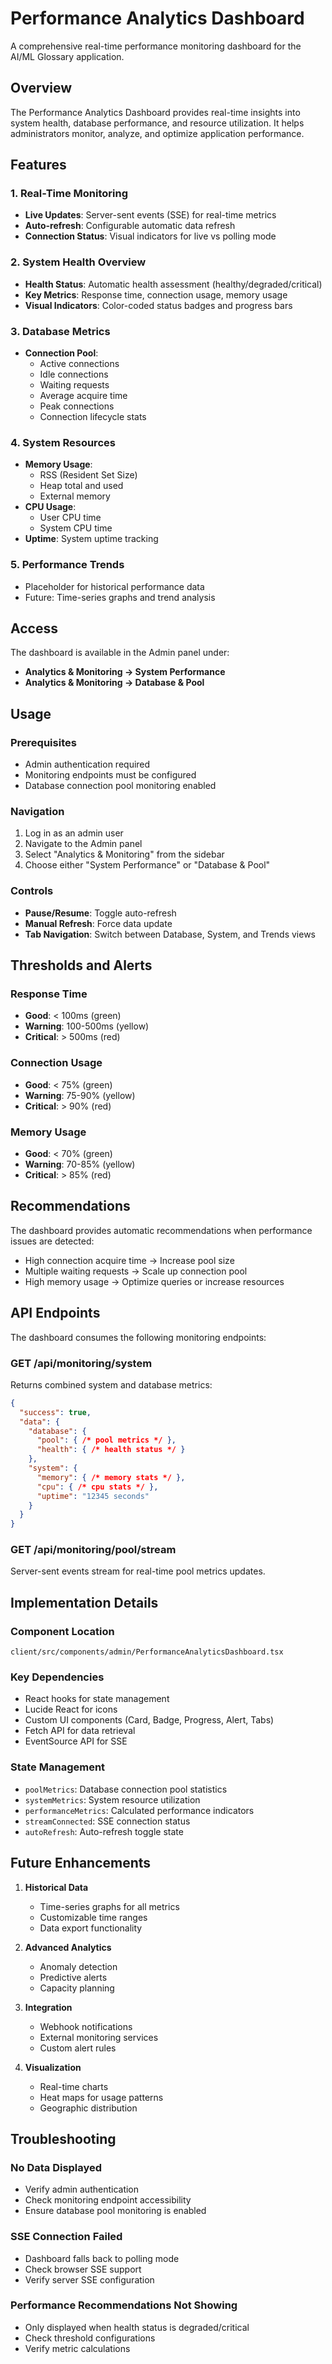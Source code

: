 # Performance Analytics Dashboard

A comprehensive real-time performance monitoring dashboard for the AI/ML Glossary application.

## Overview

The Performance Analytics Dashboard provides real-time insights into system health, database performance, and resource utilization. It helps administrators monitor, analyze, and optimize application performance.

## Features

### 1. Real-Time Monitoring
- **Live Updates**: Server-sent events (SSE) for real-time metrics
- **Auto-refresh**: Configurable automatic data refresh
- **Connection Status**: Visual indicators for live vs polling mode

### 2. System Health Overview
- **Health Status**: Automatic health assessment (healthy/degraded/critical)
- **Key Metrics**: Response time, connection usage, memory usage
- **Visual Indicators**: Color-coded status badges and progress bars

### 3. Database Metrics
- **Connection Pool**:
  - Active connections
  - Idle connections  
  - Waiting requests
  - Average acquire time
  - Peak connections
  - Connection lifecycle stats

### 4. System Resources
- **Memory Usage**:
  - RSS (Resident Set Size)
  - Heap total and used
  - External memory
- **CPU Usage**:
  - User CPU time
  - System CPU time
- **Uptime**: System uptime tracking

### 5. Performance Trends
- Placeholder for historical performance data
- Future: Time-series graphs and trend analysis

## Access

The dashboard is available in the Admin panel under:
- **Analytics & Monitoring → System Performance**
- **Analytics & Monitoring → Database & Pool**

## Usage

### Prerequisites
- Admin authentication required
- Monitoring endpoints must be configured
- Database connection pool monitoring enabled

### Navigation
1. Log in as an admin user
2. Navigate to the Admin panel
3. Select "Analytics & Monitoring" from the sidebar
4. Choose either "System Performance" or "Database & Pool"

### Controls
- **Pause/Resume**: Toggle auto-refresh
- **Manual Refresh**: Force data update
- **Tab Navigation**: Switch between Database, System, and Trends views

## Thresholds and Alerts

### Response Time
- **Good**: < 100ms (green)
- **Warning**: 100-500ms (yellow)
- **Critical**: > 500ms (red)

### Connection Usage
- **Good**: < 75% (green)
- **Warning**: 75-90% (yellow)
- **Critical**: > 90% (red)

### Memory Usage
- **Good**: < 70% (green)
- **Warning**: 70-85% (yellow)
- **Critical**: > 85% (red)

## Recommendations

The dashboard provides automatic recommendations when performance issues are detected:
- High connection acquire time → Increase pool size
- Multiple waiting requests → Scale up connection pool
- High memory usage → Optimize queries or increase resources

## API Endpoints

The dashboard consumes the following monitoring endpoints:

### GET /api/monitoring/system
Returns combined system and database metrics:
```json
{
  "success": true,
  "data": {
    "database": {
      "pool": { /* pool metrics */ },
      "health": { /* health status */ }
    },
    "system": {
      "memory": { /* memory stats */ },
      "cpu": { /* cpu stats */ },
      "uptime": "12345 seconds"
    }
  }
}
```

### GET /api/monitoring/pool/stream
Server-sent events stream for real-time pool metrics updates.

## Implementation Details

### Component Location
`client/src/components/admin/PerformanceAnalyticsDashboard.tsx`

### Key Dependencies
- React hooks for state management
- Lucide React for icons
- Custom UI components (Card, Badge, Progress, Alert, Tabs)
- Fetch API for data retrieval
- EventSource API for SSE

### State Management
- `poolMetrics`: Database connection pool statistics
- `systemMetrics`: System resource utilization
- `performanceMetrics`: Calculated performance indicators
- `streamConnected`: SSE connection status
- `autoRefresh`: Auto-refresh toggle state

## Future Enhancements

1. **Historical Data**
   - Time-series graphs for all metrics
   - Customizable time ranges
   - Data export functionality

2. **Advanced Analytics**
   - Anomaly detection
   - Predictive alerts
   - Capacity planning

3. **Integration**
   - Webhook notifications
   - External monitoring services
   - Custom alert rules

4. **Visualization**
   - Real-time charts
   - Heat maps for usage patterns
   - Geographic distribution

## Troubleshooting

### No Data Displayed
- Verify admin authentication
- Check monitoring endpoint accessibility
- Ensure database pool monitoring is enabled

### SSE Connection Failed
- Dashboard falls back to polling mode
- Check browser SSE support
- Verify server SSE configuration

### Performance Recommendations Not Showing
- Only displayed when health status is degraded/critical
- Check threshold configurations
- Verify metric calculations